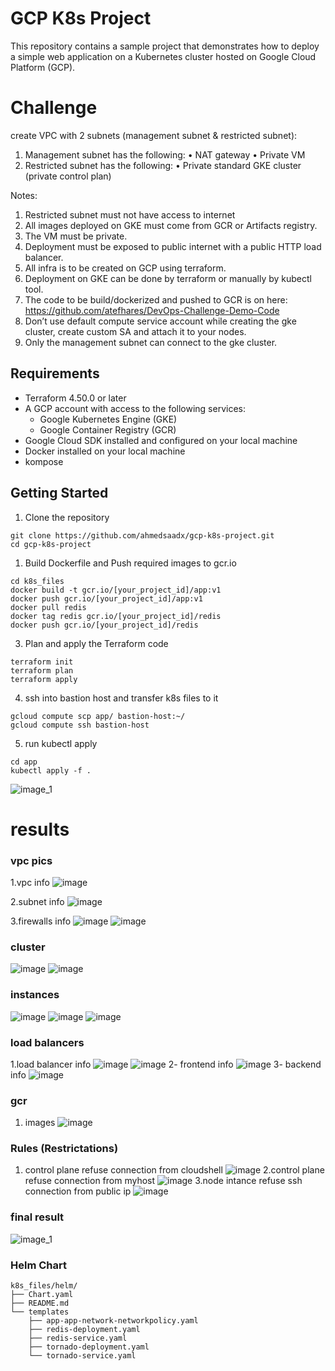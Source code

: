 # GCP K8s Project
This repository contains a sample project that demonstrates how to deploy a simple web application on a Kubernetes cluster hosted on Google Cloud Platform (GCP).

# Challenge
create VPC with 2 subnets (management subnet & restricted subnet):
1. Management subnet has the following:
    • NAT gateway
    • Private VM
2. Restricted subnet has the following:
• Private standard GKE cluster (private control plan)

Notes:
1. Restricted subnet must not have access to internet
2. All images deployed on GKE must come from GCR or Artifacts registry.
3. The VM must be private.
4. Deployment must be exposed to public internet with a public HTTP load balancer.
5. All infra is to be created on GCP using terraform.
6. Deployment on GKE can be done by terraform or manually by kubectl tool.
7. The code to be build/dockerized and pushed to GCR is on here:
https://github.com/atefhares/DevOps-Challenge-Demo-Code
8. Don’t use default compute service account while creating the gke cluster, create
custom SA and attach it to your nodes.
9. Only the management subnet can connect to the gke cluster.


## Requirements
- Terraform 4.50.0 or later
- A GCP account with access to the following services:
    - Google Kubernetes Engine (GKE)
    - Google Container Registry (GCR)
- Google Cloud SDK installed and configured on your local machine
- Docker installed on your local machine
- kompose 

## Getting Started

1. Clone the repository
```
git clone https://github.com/ahmedsaadx/gcp-k8s-project.git 
cd gcp-k8s-project
```
1. Build Dockerfile and Push required images to gcr.io
```
cd k8s_files
docker build -t gcr.io/[your_project_id]/app:v1
docker push gcr.io/[your_project_id]/app:v1
docker pull redis
docker tag redis gcr.io/[your_project_id]/redis
docker push gcr.io/[your_project_id]/redis

```
3. Plan and apply the Terraform code
```
terraform init
terraform plan
terraform apply
```
4. ssh into bastion host and transfer k8s files to it
```
gcloud compute scp app/ bastion-host:~/
gcloud compute ssh bastion-host
```
5. run kubectl apply 
```
cd app
kubectl apply -f .
```
![image_1](pics/kubectl-apply.png)

# results
### vpc pics
1.vpc info
![image](pics/vpc/vpc.png)


2.subnet info
![image](pics/vpc/subnets.png)

3.firewalls info
![image](pics/vpc/firewalls.png)
![image](pics/vpc/firewall-2.png)

### cluster
![image](pics/cluster/cluster.png)
![image](pics/cluster/cluster-1.png)
### instances
![image](pics/instances/instances.png)
![image](pics/instances/bastion-host-instnace.png)
![image](pics/instances/gke-node-sample.png)
### load balancers

1.load balancer info
![image](pics/loadbalancers/loadbalancers.png)
![image](pics/loadbalancers/loadbalancer-2.png)
2- frontend info
![image](pics/loadbalancers/frontend.png)
3- backend info 
![image](pics/loadbalancers/frontend.png)

### gcr 
1. images
![image](pics/gcr/images.png)

### Rules (Restrictations)
1. control plane refuse connection from cloudshell
![image](pics/rules/control_plane_refuse_connection_from_cloudshell.png)
2.control plane refuse connection from myhost
![image](pics/rules/control_plane_refuse_connection_from_myhost.png)
3.node intance refuse ssh connection from public ip 
![image](pics/rules/node_refuse_ssh_connection_from_public_ip.png)

### final result
![image_1](pics/final_result.png)

### Helm Chart
```
k8s_files/helm/
├── Chart.yaml
├── README.md
└── templates
    ├── app-app-network-networkpolicy.yaml
    ├── redis-deployment.yaml
    ├── redis-service.yaml
    ├── tornado-deployment.yaml
    └── tornado-service.yaml
```    
